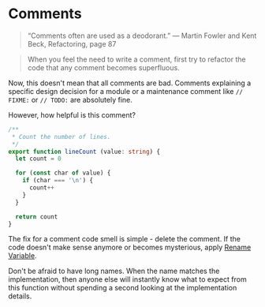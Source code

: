 # Comments

> “Comments often are used as a deodorant.”
— Martin Fowler and Kent Beck, Refactoring, page 87

> When you feel the need to write a comment, first try to refactor the code that any comment becomes superfluous.

Now, this doesn't mean that all comments are bad. Comments explaining a specific design decision for a module or a maintenance comment like `// FIXME:` or `// TODO:` are absolutely fine.

However, how helpful is this comment?
```typescript
/**
 * Count the number of lines.
 */
export function lineCount (value: string) {
  let count = 0

  for (const char of value) {
    if (char === '\n') {
      count++
    }
  }

  return count
}
```

The fix for a comment code smell is simple - delete the comment. If the code doesn't make sense anymore or becomes mysterious, apply [Rename Variable](https://refactoring.com/catalog/renameVariable.html).

Don't be afraid to have long names. When the name matches the implementation, then anyone else will instantly know what to expect from this function without spending a second looking at the implementation details.
